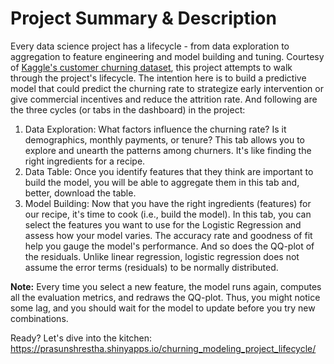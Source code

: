 # Project Summary & Description

Every data science project has a lifecycle - from data exploration to aggregation to feature engineering and model building and tuning. Courtesy of [Kaggle's customer churning dataset](https://www.kaggle.com/blastchar/telco-customer-churn), this project attempts to walk through the project's lifecycle. The intention here is to build a predictive model that could predict the churning rate to strategize early intervention or give commercial incentives and reduce the attrition rate. And following are the three cycles (or tabs in the dashboard) in the project:

1. Data Exploration: What factors influence the churning rate? Is it demographics, monthly payments, or tenure? This tab allows you to explore and unearth the patterns among churners. It's like finding the right ingredients for a recipe.
2. Data Table: Once you identify features that they think are important to build the model, you will be able to aggregate them in this tab and, better, download the table.
3. Model Building: Now that you have the right ingredients (features) for our recipe, it's time to cook (i.e., build the model). In this tab, you can select the features you want to use for the Logistic Regression and assess how your model varies. The accuracy rate and goodness of fit help you gauge the model's performance. And so does the QQ-plot of the residuals. Unlike linear regression, logistic regression does not assume the error terms (residuals) to be normally distributed.

**Note:** Every time you select a new feature, the model runs again, computes all the evaluation metrics, and redraws the QQ-plot. Thus, you might notice some lag, and you should wait for the model to update before you try new combinations.

Ready? Let's dive into the kitchen: \
https://prasunshrestha.shinyapps.io/churning_modeling_project_lifecycle/
